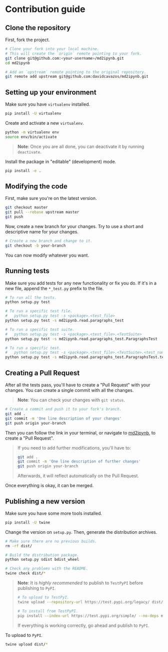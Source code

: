 # Contribution guide

## Clone the repository

First, fork the project.

```sh
# Clone your fork into your local machine.
# This will create the `origin` remote pointing to your fork.
git clone git@github.com:<your-username>/md2ipynb.git
cd md2ipynb

# Add an `upstream` remote pointing to the original repository.
git remote add upstream git@github.com:davidcavazos/md2ipynb.git
```

## Setting up your environment

Make sure you have `virtualenv` installed.

```sh
pip install -U virtualenv
```

Create and activate a new `virtualenv`.

```sh
python -m virtualenv env
source env/bin/activate
```

> **Note**: Once you are all done, you can deactivate it by running `deactivate`.

Install the package in "editable" (development) mode.

```sh
pip install -e .
```

## Modifying the code

First, make sure you're on the latest version.

```sh
git checkout master
git pull --rebase upstream master
git push
```

Now, create a new branch for your changes.
Try to use a short and descriptive name for your changes.

```sh
# Create a new branch and change to it.
git checkout -b your-branch
```

You can now modify whatever you want.

## Running tests

Make sure you add tests for any new functionality or fix you do.
If it's in a new file, append the `*_test.py` prefix to the file.

```sh
# To run all the tests.
python setup.py test

# To run a specific test file.
#   python setup.py test -s <package>.<test_file>
python setup.py test -s md2ipynb.read.paragraphs_test

# To run a specific test suite.
#   python setup.py test -s <package>.<test_file>.<TestSuite>
python setup.py test -s md2ipynb.read.paragraphs_test.ParagraphsTest

# To run a specific test.
#   python setup.py test -s <package>.<test_file>.<TestSuite>.<test_name>
python setup.py test -s md2ipynb.read.paragraphs_test.ParagraphsTest.test_paragraphs
```

## Creating a Pull Request

After all the tests pass, you'll have to create a "Pull Request" with your changes.
You can create a single commit with all the changes.

> **Note**: You can check your changes with `git status`.

```sh
# Create a commit and push it to your fork's branch.
git add .
git commit -m 'One line description of your changes'
git push origin your-branch
```

Then you can follow the link in your terminal, or navigate to
[md2ipynb](https://github.com/davidcavazos/md2ipynb),
to create a "Pull Request".

> If you need to add further modifications, you'll have to:
>
> ```sh
> git add .
> git commit -m 'One line description of further changes'
> git push origin your-branch
> ```
>
> Afterwards, it will reflect automatically on the Pull Request.

Once everything is okay, it can be merged.

## Publishing a new version

Make sure you have some more tools installed.

```sh
pip install -U twine
```

Change the version on `setup.py`.
Then, generate the distribution archives.

```sh
# Make sure there are no previous builds.
rm -rf dist/

# Build the distribution package.
python setup.py sdist bdist_wheel

# Check any problems with the README.
twine check dist/*
```

> **Note**: It is *highly recommended* to publish to `TestPyPI` before publishing to `PyPI`.
>
> ```sh
> # To upload to TestPyI.
> twine upload --repository-url https://test.pypi.org/legacy/ dist/*
>
> # To install from TestPyPI.
> pip install --index-url https://test.pypi.org/simple/ --no-deps md2ipynb
> ```
>
> If everything is working correctly, go ahead and publish to `PyPI`.

To upload to `PyPI`.

```sh
twine upload dist/*
```
